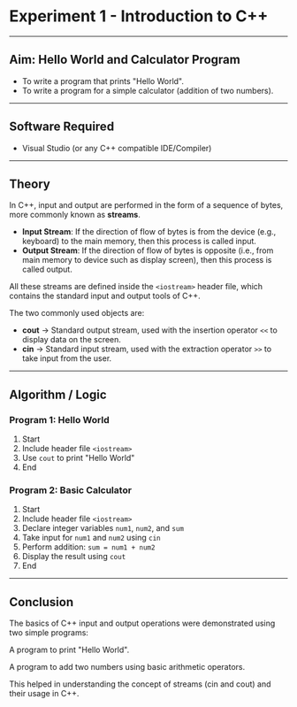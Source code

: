 # Experiment 1 - Introduction to C++

---

## Aim: Hello World and Calculator Program
- To write a program that prints "Hello World".
- To write a program for a simple calculator (addition of two numbers).

---

## Software Required
- Visual Studio (or any C++ compatible IDE/Compiler)

---

## Theory

In C++, input and output are performed in the form of a sequence of bytes, more commonly known as **streams**.

- **Input Stream**: If the direction of flow of bytes is from the device (e.g., keyboard) to the main memory, then this process is called input.
- **Output Stream**: If the direction of flow of bytes is opposite (i.e., from main memory to device such as display screen), then this process is called output.

All these streams are defined inside the `<iostream>` header file, which contains the standard input and output tools of C++.

The two commonly used objects are:
- **cout** → Standard output stream, used with the insertion operator `<<` to display data on the screen.
- **cin** → Standard input stream, used with the extraction operator `>>` to take input from the user.

---

## Algorithm / Logic

### Program 1: Hello World
1. Start
2. Include header file `<iostream>`
3. Use `cout` to print "Hello World"
4. End

### Program 2: Basic Calculator
1. Start
2. Include header file `<iostream>`
3. Declare integer variables `num1`, `num2`, and `sum`
4. Take input for `num1` and `num2` using `cin`
5. Perform addition: `sum = num1 + num2`
6. Display the result using `cout`
7. End

---

## Conclusion

The basics of C++ input and output operations were demonstrated using two simple programs:

A program to print "Hello World".

A program to add two numbers using basic arithmetic operators.

This helped in understanding the concept of streams (cin and cout) and their usage in C++.
